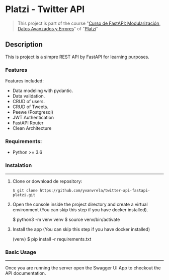 # Platzi - Twitter API

>This project is part of the course "[Curso de FastAPI: Modularización, Datos Avanzados y Errores](https://platzi.com/cursos/fastapi-modularizacion-datos/ "Curso de FastAPI: Modularización, Datos Avanzados y Errores")" of "[Platzi](https://platzi.com/ "Platzi")"

## Description

This is project is a simpre REST API by FastAPI for learning purposes.

### Features

Features included:

- Data modeling with pydantic.
- Data validation.
- CRUD of users.
- CRUD of Tweets.
- Peewe (Postgresql)
- JWT Authentication
- FastAPI Router
- Clean Architecture

### Requirements:

- Python >= 3.6

### Instalation
---
1. Clone or download de repository:

   `$ git clone https://github.com/yvanvrela/twitter-api-fastapi-platzi.git`

2. Open the console inside the project directory and create a virtual environment (You can skip this step if you have docker installed).

   $ python3 -m venv venv
   $ source venv/bin/activate

3. Install the app (You can skip this step if you have docker installed)

   (venv) $ pip install -r requirements.txt

### Basic Usage

---

Once you are running the server open the Swagger UI App to checkout the API documentation.
